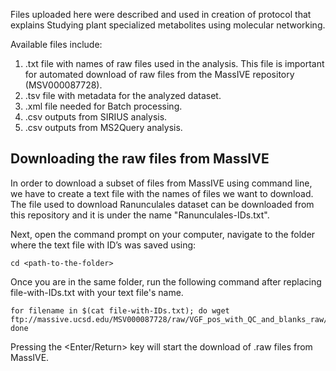 Files uploaded here were described and used in creation of protocol that explains Studying plant specialized metabolites using molecular networking.

Available files include: 
1. .txt file with names of raw files used in the analysis. This file is important for automated download of raw files from the MassIVE repository (MSV000087728).
2. .tsv file with metadata for the analyzed dataset.
3. .xml file needed for Batch processing.
3. .csv outputs from SIRIUS analysis.
4. .csv outputs from MS2Query analysis.


## **Downloading the raw files from MassIVE**

In order to download a subset of files from MassIVE using command line, we have to create a text file with the names of files we want to download. The file used to download Ranunculales dataset can be downloaded from this repository and it is under the name "Ranunculales-IDs.txt".

Next, open the command prompt on your computer, navigate to the folder where the text file with ID’s was saved using:

```
cd <path-to-the-folder>
```

Once you are in the same folder, run the following command after replacing file-with-IDs.txt with your text file's name.

```
for filename in $(cat file-with-IDs.txt); do wget ftp://massive.ucsd.edu/MSV000087728/raw/VGF_pos_with_QC_and_blanks_raw/$filename; done
```

Pressing the <Enter/Return> key will start the download of .raw files from MassIVE.
